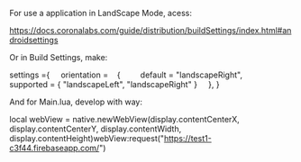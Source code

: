 
For use a application in LandScape Mode, acess:

https://docs.coronalabs.com/guide/distribution/buildSettings/index.html#androidsettings

Or in Build Settings, make:

settings ={    
    orientation =    {        
        default = "landscapeRight",        
        supported = { "landscapeLeft", "landscapeRight" }    
    },
}

And for Main.lua, develop with way:

local webView = native.newWebView(display.contentCenterX, display.contentCenterY, display.contentWidth, display.contentHeight)webView:request("https://test1-c3f44.firebaseapp.com/")
